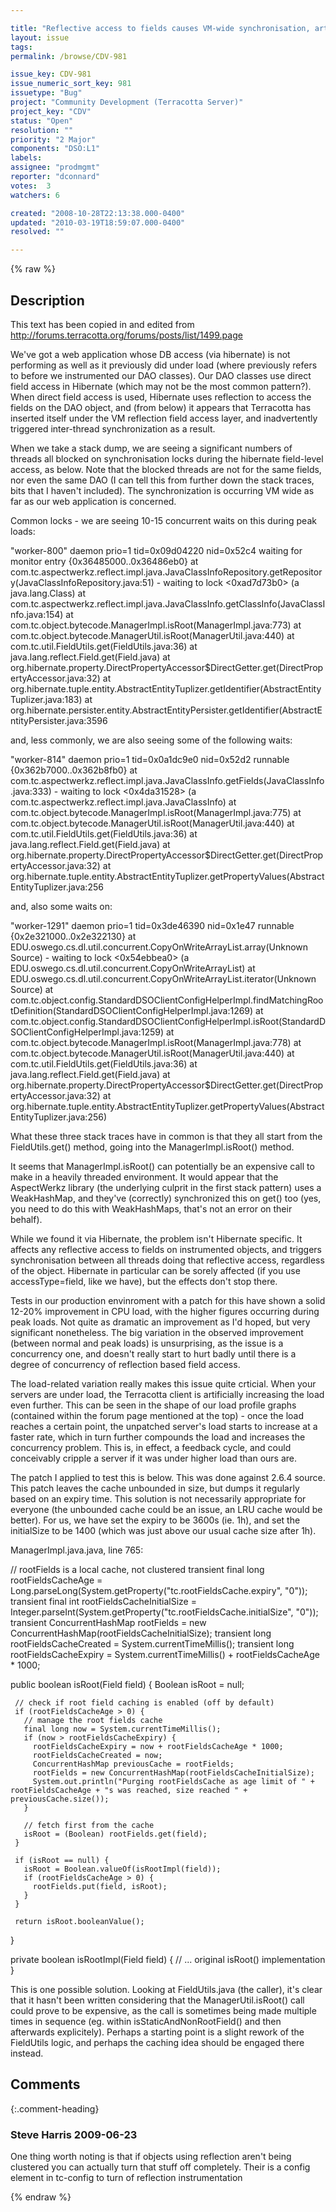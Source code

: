 ```yaml
---

title: "Reflective access to fields causes VM-wide synchronisation, artificially increasing CPU load and synchronisation waits in a highly concurrent environment"
layout: issue
tags: 
permalink: /browse/CDV-981

issue_key: CDV-981
issue_numeric_sort_key: 981
issuetype: "Bug"
project: "Community Development (Terracotta Server)"
project_key: "CDV"
status: "Open"
resolution: ""
priority: "2 Major"
components: "DSO:L1"
labels: 
assignee: "prodmgmt"
reporter: "dconnard"
votes:  3
watchers: 6

created: "2008-10-28T22:13:38.000-0400"
updated: "2010-03-19T18:59:07.000-0400"
resolved: ""

---
```




{% raw %}



## Description

<div markdown="1" class="description">

This text has been copied in and edited from http://forums.terracotta.org/forums/posts/list/1499.page

We've got a web application whose DB access (via hibernate) is not performing as well as it previously did under load (where previously refers to before we instrumented our DAO classes). Our DAO classes use direct field access in Hibernate (which may not be the most common pattern?). When direct field access is used, Hibernate uses reflection to access the fields on the DAO object, and (from below) it appears that Terracotta has inserted itself under the VM reflection field access layer, and inadvertently triggered inter-thread synchronization as a result.

When we take a stack dump, we are seeing a significant numbers of threads all blocked on synchronisation locks during the hibernate field-level access, as below. Note that the blocked threads are not for the same fields, nor even the same DAO (I can tell this from further down the stack traces, bits that I haven't included). The synchronization is occurring VM wide as far as our web application is concerned.

Common locks - we are seeing 10-15 concurrent waits on this during peak loads:

"worker-800" daemon prio=1 tid=0x09d04220 nid=0x52c4 waiting for monitor entry \{0x36485000..0x36486eb0\}
          at com.tc.aspectwerkz.reflect.impl.java.JavaClassInfoRepository.getRepository(JavaClassInfoRepository.java:51)
         - waiting to lock <0xad7d73b0> (a java.lang.Class)
         at com.tc.aspectwerkz.reflect.impl.java.JavaClassInfo.getClassInfo(JavaClassInfo.java:154)
         at com.tc.object.bytecode.ManagerImpl.isRoot(ManagerImpl.java:773)
         at com.tc.object.bytecode.ManagerUtil.isRoot(ManagerUtil.java:440)
         at com.tc.util.FieldUtils.get(FieldUtils.java:36)
         at java.lang.reflect.Field.get(Field.java)
         at org.hibernate.property.DirectPropertyAccessor$DirectGetter.get(DirectPropertyAccessor.java:32)
         at org.hibernate.tuple.entity.AbstractEntityTuplizer.getIdentifier(AbstractEntityTuplizer.java:183)
         at org.hibernate.persister.entity.AbstractEntityPersister.getIdentifier(AbstractEntityPersister.java:3596

and, less commonly, we are also seeing some of the following waits:

"worker-814" daemon prio=1 tid=0x0a1dc9e0 nid=0x52d2 runnable \{0x362b7000..0x362b8fb0\}
         at com.tc.aspectwerkz.reflect.impl.java.JavaClassInfo.getFields(JavaClassInfo.java:333)
         - waiting to lock <0x4da31528> (a com.tc.aspectwerkz.reflect.impl.java.JavaClassInfo)
         at com.tc.object.bytecode.ManagerImpl.isRoot(ManagerImpl.java:775)
         at com.tc.object.bytecode.ManagerUtil.isRoot(ManagerUtil.java:440)
         at com.tc.util.FieldUtils.get(FieldUtils.java:36)
         at java.lang.reflect.Field.get(Field.java)
         at org.hibernate.property.DirectPropertyAccessor$DirectGetter.get(DirectPropertyAccessor.java:32)
         at org.hibernate.tuple.entity.AbstractEntityTuplizer.getPropertyValues(AbstractEntityTuplizer.java:256

and, also some waits on:

"worker-1291" daemon prio=1 tid=0x3de46390 nid=0x1e47 runnable \{0x2e321000..0x2e322130\}
          at EDU.oswego.cs.dl.util.concurrent.CopyOnWriteArrayList.array(Unknown Source)
         - waiting to lock <0x54ebbea0> (a EDU.oswego.cs.dl.util.concurrent.CopyOnWriteArrayList)
         at EDU.oswego.cs.dl.util.concurrent.CopyOnWriteArrayList.iterator(Unknown Source)
         at com.tc.object.config.StandardDSOClientConfigHelperImpl.findMatchingRootDefinition(StandardDSOClientConfigHelperImpl.java:1269)
         at com.tc.object.config.StandardDSOClientConfigHelperImpl.isRoot(StandardDSOClientConfigHelperImpl.java:1259)
         at com.tc.object.bytecode.ManagerImpl.isRoot(ManagerImpl.java:778)
         at com.tc.object.bytecode.ManagerUtil.isRoot(ManagerUtil.java:440)
         at com.tc.util.FieldUtils.get(FieldUtils.java:36)
         at java.lang.reflect.Field.get(Field.java)
         at org.hibernate.property.DirectPropertyAccessor$DirectGetter.get(DirectPropertyAccessor.java:32)
         at org.hibernate.tuple.entity.AbstractEntityTuplizer.getPropertyValues(AbstractEntityTuplizer.java:256)

What these three stack traces have in common is that they all start from the FieldUtils.get() method, going into the ManagerImpl.isRoot() method.

It seems that ManagerImpl.isRoot() can potentially be an expensive call to make in a heavily threaded environment. It would appear that the AspectWerkz library (the underlying culprit in the first stack pattern) uses a WeakHashMap, and they've (correctly) synchronized this on get() too (yes, you need to do this with WeakHashMaps, that's not an error on their behalf).

While we found it via Hibernate, the problem isn't Hibernate specific.  It affects any reflective access to fields on instrumented objects, and triggers synchronisation between all threads doing that reflective access, regardless of the object. Hibernate in particular can be sorely affected (if you use accessType=field, like we have), but the effects don't stop there.

Tests in our production envinroment with a patch for this have shown a solid 12-20% improvement in CPU load, with the higher figures occurring during peak loads. Not quite as dramatic an improvement as I'd hoped, but very significant nonetheless. The big variation in the observed improvement (between normal and peak loads) is unsurprising, as the issue is a concurrency one, and doesn't really start to hurt badly until there is a degree of concurrency of reflection based field access.

The load-related variation really makes this issue quite crticial. When your servers are under load, the Terracotta client is artificially increasing the load even further. This can be seen in the shape of our load profile graphs (contained within the forum page mentioned at the top) - once the load reaches a certain point, the unpatched server's load starts to increase at a faster rate, which in turn further compounds the load and increases the concurrency problem. This is, in effect, a feedback cycle, and could conceivably cripple a server if it was under higher load than ours are.

The patch I applied to test this is below. This was done against 2.6.4 source. This patch leaves the cache unbounded in size, but dumps it regularly based on an expiry time. This solution is not necessarily appropriate for everyone (the unbounded cache could be an issue, an LRU cache would be better). For us, we have set the expiry to be 3600s (ie. 1h), and set the initialSize to be 1400 (which was just above our usual cache size after 1h).

ManagerImpl.java.java, line 765:
 
   // rootFields is a local cache, not clustered
   transient final long rootFieldsCacheAge = Long.parseLong(System.getProperty("tc.rootFieldsCache.expiry", "0"));
   transient final int rootFieldsCacheInitialSize = Integer.parseInt(System.getProperty("tc.rootFieldsCache.initialSize", "0"));
   transient ConcurrentHashMap rootFields = new ConcurrentHashMap(rootFieldsCacheInitialSize);
   transient long rootFieldsCacheCreated = System.currentTimeMillis();
   transient long rootFieldsCacheExpiry = System.currentTimeMillis() + rootFieldsCacheAge \* 1000;
 
   public boolean isRoot(Field field) \{
     Boolean isRoot = null;
 
     // check if root field caching is enabled (off by default)
     if (rootFieldsCacheAge > 0) {
       // manage the root fields cache
       final long now = System.currentTimeMillis();
       if (now > rootFieldsCacheExpiry) {
         rootFieldsCacheExpiry = now + rootFieldsCacheAge * 1000;
         rootFieldsCacheCreated = now;
         ConcurrentHashMap previousCache = rootFields;
         rootFields = new ConcurrentHashMap(rootFieldsCacheInitialSize);
         System.out.println("Purging rootFieldsCache as age limit of " + rootFieldsCacheAge + "s was reached, size reached " + previousCache.size());
       }
 
       // fetch first from the cache
       isRoot = (Boolean) rootFields.get(field);
     }
 
     if (isRoot == null) {
       isRoot = Boolean.valueOf(isRootImpl(field));
       if (rootFieldsCacheAge > 0) {
         rootFields.put(field, isRoot);
       }
     }
 
     return isRoot.booleanValue();
   \}
 
   private boolean isRootImpl(Field field) \{
   // ... original isRoot() implementation
   \}
 
This is one possible solution. Looking at FieldUtils.java (the caller), it's clear that it hasn't been written considering that the ManagerUtil.isRoot() call could prove to be expensive, as the call is sometimes being made multiple times in sequence (eg. within isStaticAndNonRootField() and then afterwards explicitely). Perhaps a starting point is a slight rework of the FieldUtils logic, and perhaps the caching idea should be engaged there instead.

</div>

## Comments


{:.comment-heading}
### **Steve Harris** <span class="date">2009-06-23</span>

<div markdown="1" class="comment">

One thing worth noting is that if objects using reflection aren't being clustered you can actually turn that stuff off completely. Their is a config element in tc-config to turn of reflection instrumentation

</div>



{% endraw %}
